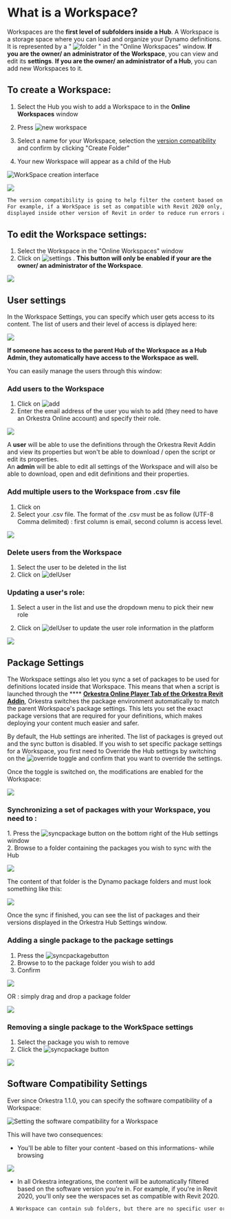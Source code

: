 # What is a Workspace?

Workspaces are the **first level of subfolders inside a Hub**. A Workspace is a storage space where you can load and organize your Dynamo definitions. It is represented by a " ![folder](https://datashapes.files.wordpress.com/2020/05/workspace.png?) " in the "Online Workspaces" window. **If you are the owner/ an administrator of the Workspace**, you can view and edit its **settings**. **If you are the owner/ an administrator of a Hub**, you can add new Workspaces to it.

## To create a Workspace:

1. Select the Hub you wish to add a Workspace to in the **Online Workspaces** window
2. Press  ![new workspace](https://datashapes.files.wordpress.com/2020/05/addworkspace.png?)
3.  Select a name for your Workspace, selection the [version compatibility](what-is-a-workspace.md#software-compatibility-settings) and confirm by clicking "Create Folder"


4.  Your new Workspace will appear as a child of the Hub



![WorkSpace creation interface](../.gitbook/assets/addworkspace.png)

![](https://datashapes.files.wordpress.com/2020/05/wsadded.png?)

```diff
The version compatibility is going to help filter the content based on the Revit/Rhino/Civil3D version you're in!
For example, if a WorkSpace is set as compatible with Revit 2020 only, it's content won't be 
displayed inside other version of Revit in order to reduce run errors and compatibility issues.
```

## To edit the Workspace settings:

1. Select the Workspace in the "Online Workspaces" window&#x20;
2. Click on ![settings](https://datashapes.files.wordpress.com/2020/05/hub-settings.png?) . **This button will only be enabled if your are the owner/ an administrator of the Workspace**.

![](https://datashapes.files.wordpress.com/2020/05/enterwssettings.png?)

## User settings

In the Workspace Settings, you can specify which user gets access to its content. The list of users and their level of access is diplayed here:

![](../.gitbook/assets/usersettings.png)

**If someone has access to the parent Hub of the Workspace as a Hub Admin, they automatically have access to the Workspace as well.**

You can easily manage the users through this window:

### Add users to the Workspace

1. Click on ![add](https://datashapes.files.wordpress.com/2020/05/adduser.png?)
2. Enter the email address of the user you wish to add (they need to have an Orkestra Online account) and specify their role.

![](https://datashapes.files.wordpress.com/2020/05/enteruser.png?)

A **user** will be able to use the definitions through the Orkestra Revit Addin and view its properties but won't be able to download / open the script or edit its properties. \
An **admin** will be able to edit all settings of the Workspace and will also be able to download, open and edit definitions and their properties.

### Add multiple users to the Workspace from .csv file <a href="#add-multiple-users-to-the-hub-from-.csv-file" id="add-multiple-users-to-the-hub-from-.csv-file"></a>

1. Click on <img src="../.gitbook/assets/image (2) (2).png" alt="" data-size="line"> ​​
2. Select your .csv file. The format of the .csv must be as follow (UTF-8 Comma delimited) : first column is email, second column is access level.

![](<../.gitbook/assets/image (1) (2).png>)



### Delete users from the Workspace

1. Select the user to be deleted in the list&#x20;
2. Click on ![delUser](https://datashapes.files.wordpress.com/2020/05/deluser.png?)

### Updating a user's role:

1.  Select a user in the list and use the dropdown menu to pick their new role


2. Click on ![delUser](https://datashapes.files.wordpress.com/2020/05/updaterole.png?) to update the user role information in the platform&#x20;

![](../.gitbook/assets/userrole.png)

## Package Settings

The Workspace settings also let you sync a set of packages to be used for definitions located inside that Workspace. This means that when a script is launched through the **** [**Orkestra Online Player Tab of the Orkestra Revit Addin**](../orkestra-revit-addin/orkestra-online-player-tab.md), Orkestra switches the package environment automatically to match the parent Workspace's package settings. This lets you set the exact package versions that are required for your definitions, which makes deploying your content much easier and safer.

By default, the Hub settings are inherited. The list of packages is greyed out and the sync button is disabled. If you wish to set specific package settings for a Workspace, you first need to Override the Hub settings by switching on the ![override](https://datashapes.files.wordpress.com/2020/05/overridehubsettings.png?) toggle and confirm that you want to override the settings.

Once the toggle is switched on, the modifications are enabled for the Workspace:

![](../.gitbook/assets/overridehubsettings.gif)

### Synchronizing a set of packages with your Workspace, you need to :&#x20;

1\. Press the ![syncpackage](https://datashapes.files.wordpress.com/2020/05/synpackages-1.png?) button on the bottom right of the Hub settings window \
2\. Browse to a folder containing the packages you wish to sync with the Hub

![](https://datashapes.files.wordpress.com/2020/05/set-package-folder-1.png?)

The content of that folder is the Dynamo package folders and must look something like this:

![](https://datashapes.files.wordpress.com/2020/05/packages-1.png?)

Once the sync if finished, you can see the list of packages and their versions displayed in the Orkestra Hub Settings window.

### Adding a single package to the package settings

1. Press the <img src="../.gitbook/assets/image (12).png" alt="syncpackage" data-size="line">button&#x20;
2. Browse to to the package folder you wish to add
3. Confirm

![](../.gitbook/assets/addsinglepackage.gif)

OR : simply drag and drop a package folder

![](../.gitbook/assets/dragdrop-package.gif)

### Removing a single package to the WorkSpace settings

1. Select the package you wish to remove
2. Click the <img src="../.gitbook/assets/image (11).png" alt="syncpackage" data-size="line"> button

![](../.gitbook/assets/deletesingle-package.gif)

## Software Compatibility Settings

Ever since Orkestra 1.1.0, you can specify the software compatibility of a Workspace:

![Setting the software compatibility for a Workspace](../.gitbook/assets/softwarecompatibilitysettings.gif)

&#x20;This will have two consequences:&#x20;

* You'll be able to filter  your content -based on this informations- while browsing&#x20;

![](../.gitbook/assets/versionbroswsing.gif)

* In all Orkestra integrations, the content will be automatically filtered based on the software version you're in. For example, if you're in Revit 2020, you'll only see the werspaces set as compatible with Revit 2020.

```diff
 A Workspace can contain sub folders, but there are no specific user or package settings at their level
```
